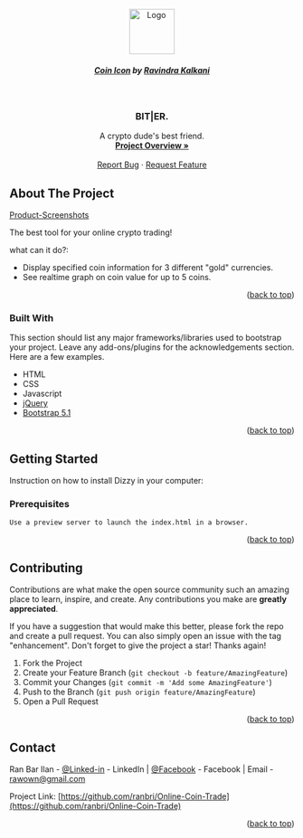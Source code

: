 <div id="top"></div>

<!-- PROJECT LOGO -->
<br />
<div align="center">
  <a href="https://github.com/othneildrew/Best-README-Template">
    <img src="https://cdn.iconscout.com/icon/free/png-256/coin-781-1093492.png" alt="Logo" width="80" height="80">
  </a>
  <br>
  <h5><a href="https://iconscout.com/icons/coin" target="_blank">Coin Icon</a> by <a href="https://iconscout.com/contributors/ravindra-kalkani" target="_blank">Ravindra Kalkani</a></h5>
<br>
  <h3 align="center">BIT|ER.</h3>

  <p align="center">
    A crypto dude's best friend.
    <br />
    <a href="https://github.com/ranbri/Online-Coin-Trade/blob/master/OVERVIEW.md"><strong>Project Overview »</strong></a>
    <br />
    <br />
    <a href="https://github.com/ranbri/Online-Coin-Trade/issues">Report Bug</a>
    ·
    <a href="https://github.com/ranbri/Online-Coin-Trade/pulls">Request Feature</a>
  </p>
</div>



<!-- ABOUT THE PROJECT -->
## About The Project

[Product-Screenshots](https://github.com/ranbri/Online-Coin-Trade/tree/master/Gallery)

The best tool for your online crypto trading!

what can it do?:
* Display specified coin information for 3 different "gold" currencies.
* See realtime graph on coin value for up to 5 coins.

<p align="right">(<a href="#top">back to top</a>)</p>



### Built With

This section should list any major frameworks/libraries used to bootstrap your project. Leave any add-ons/plugins for the acknowledgements section. Here are a few examples.

* HTML
* CSS
* Javascript
* [jQuery](https://jquery.com/)
* [Bootstrap 5.1](https://getbootstrap.com)

<p align="right">(<a href="#top">back to top</a>)</p>



<!-- GETTING STARTED -->
## Getting Started

Instruction on how to install Dizzy in your computer:

### Prerequisites

    Use a preview server to launch the index.html in a browser.

   
<p align="right">(<a href="#top">back to top</a>)</p>

   

<!-- CONTRIBUTING -->
## Contributing

Contributions are what make the open source community such an amazing place to learn, inspire, and create. Any contributions you make are **greatly appreciated**.

If you have a suggestion that would make this better, please fork the repo and create a pull request. You can also simply open an issue with the tag "enhancement".
Don't forget to give the project a star! Thanks again!

1. Fork the Project
2. Create your Feature Branch (`git checkout -b feature/AmazingFeature`)
3. Commit your Changes (`git commit -m 'Add some AmazingFeature'`)
4. Push to the Branch (`git push origin feature/AmazingFeature`)
5. Open a Pull Request

<p align="right">(<a href="#top">back to top</a>)</p>



<!-- CONTACT -->
## Contact

Ran Bar Ilan - [@Linked-in](https://www.linkedin.com/in/ran-bar-ilan/) - LinkedIn
| [@Facebook](https://www.facebook.com/ranbarilan) - Facebook | Email - rawown@gmail.com

Project Link: [https://github.com/ranbri/Online-Coin-Trade](https://github.com/ranbri/Online-Coin-Trade)

<p align="right">(<a href="#top">back to top</a>)</p>

